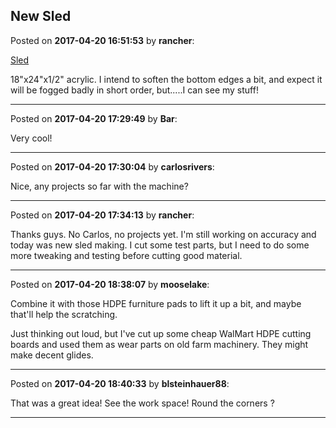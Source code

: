 ## New Sled
Posted on **2017-04-20 16:51:53** by **rancher**:

[Sled](//muut.com/u/maslowcnc/s2/:maslowcnc:aWUC:sled.jpg.jpg) 



18"x24"x1/2" acrylic.  I intend to soften the bottom edges a bit, and expect it will be fogged badly in short order, but.....I can see my stuff!

---

Posted on **2017-04-20 17:29:49** by **Bar**:

Very cool!

---

Posted on **2017-04-20 17:30:04** by **carlosrivers**:

Nice, any projects so far with the machine?

---

Posted on **2017-04-20 17:34:13** by **rancher**:

Thanks guys.  No Carlos, no projects yet.  I'm still working on accuracy and today was new sled making.  I cut some test parts, but I need to do some more tweaking and testing before cutting good material.

---

Posted on **2017-04-20 18:38:07** by **mooselake**:

Combine it with those HDPE furniture pads to lift it up a bit, and maybe that'll help the scratching.



Just thinking out loud, but I've cut up some cheap WalMart HDPE cutting boards and used them as wear parts on old farm machinery.  They might make decent glides.

---

Posted on **2017-04-20 18:40:33** by **blsteinhauer88**:

That was a great idea!  See the work space!  Round the corners ?

---

